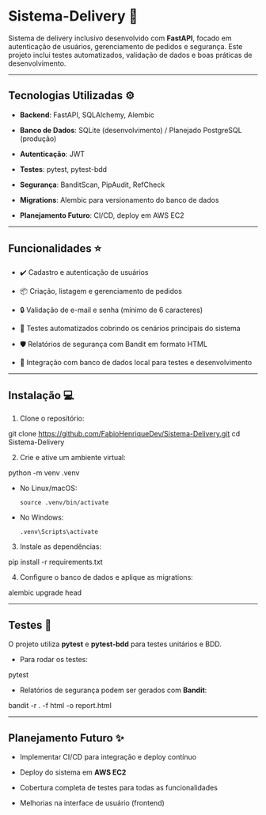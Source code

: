 # Sistema-Delivery 🚚

Sistema de delivery inclusivo desenvolvido com **FastAPI**, focado em autenticação de usuários, gerenciamento de pedidos e segurança. Este projeto inclui testes automatizados, validação de dados e boas práticas de desenvolvimento.

---

## Tecnologias Utilizadas ⚙️

* **Backend**: FastAPI, SQLAlchemy, Alembic

* **Banco de Dados**: SQLite (desenvolvimento) / Planejado PostgreSQL (produção)

* **Autenticação**: JWT

* **Testes**: pytest, pytest-bdd

* **Segurança**: BanditScan, PipAudit, RefCheck

* **Migrations**: Alembic para versionamento do banco de dados

* **Planejamento Futuro**: CI/CD, deploy em AWS EC2

---

## Funcionalidades ⭐

* ✔️ Cadastro e autenticação de usuários

* 📦 Criação, listagem e gerenciamento de pedidos

* 🔒 Validação de e-mail e senha (mínimo de 6 caracteres)

* 🔬 Testes automatizados cobrindo os cenários principais do sistema

* 🛡️ Relatórios de segurança com Bandit em formato HTML

* 🔗 Integração com banco de dados local para testes e desenvolvimento

---

## Instalação 💻

1. Clone o repositório:

git clone https://github.com/FabioHenriqueDev/Sistema-Delivery.git
cd Sistema-Delivery


2. Crie e ative um ambiente virtual:

python -m venv .venv


* No Linux/macOS:

  ```
  source .venv/bin/activate
  ```

* No Windows:

  ```
  .venv\Scripts\activate
  ```

3. Instale as dependências:

pip install -r requirements.txt


4. Configure o banco de dados e aplique as migrations:

alembic upgrade head


---

## Testes 🧪

O projeto utiliza **pytest** e **pytest-bdd** para testes unitários e BDD.

* Para rodar os testes:

pytest


* Relatórios de segurança podem ser gerados com **Bandit**:

bandit -r . -f html -o report.html


---

## Planejamento Futuro ✨

* Implementar CI/CD para integração e deploy contínuo

* Deploy do sistema em **AWS EC2**

* Cobertura completa de testes para todas as funcionalidades

* Melhorias na interface de usuário (frontend)